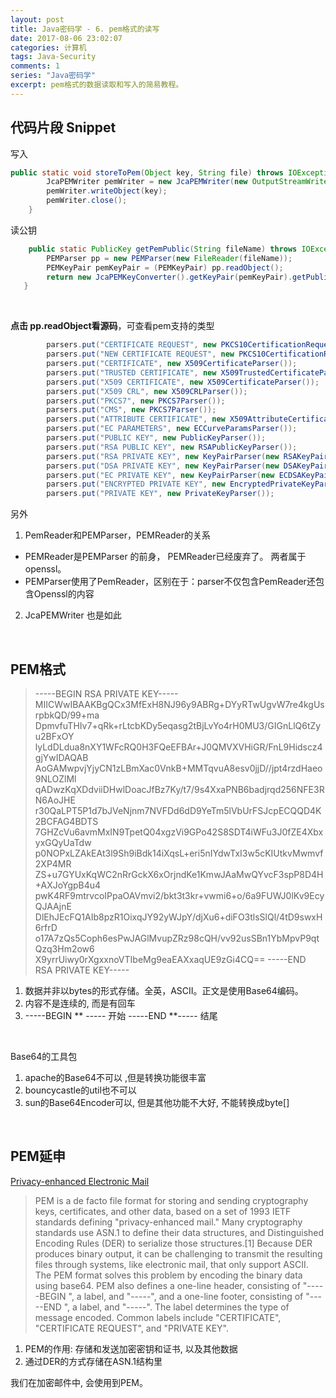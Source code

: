 ```yaml
---
layout: post
title: Java密码学 - 6. pem格式的读写
date: 2017-08-06 23:02:07
categories: 计算机
tags: Java-Security 
comments: 1
series: "Java密码学"
excerpt: pem格式的数据读取和写入的简易教程。
---
```




## 代码片段 Snippet

写入

```java
public static void storeToPem(Object key, String file) throws IOException {
        JcaPEMWriter pemWriter = new JcaPEMWriter(new OutputStreamWriter(FileUtils.openOutputStream(new File(file))));
        pemWriter.writeObject(key);
        pemWriter.close();
    }
```

读公钥
```java
    public static PublicKey getPemPublic(String fileName) throws IOException {
        PEMParser pp = new PEMParser(new FileReader(fileName));
        PEMKeyPair pemKeyPair = (PEMKeyPair) pp.readObject();
        return new JcaPEMKeyConverter().getKeyPair(pemKeyPair).getPublic();
   }
```

<br>

**点击 pp.readObject看源码**，可查看pem支持的类型

```java
        parsers.put("CERTIFICATE REQUEST", new PKCS10CertificationRequestParser());
        parsers.put("NEW CERTIFICATE REQUEST", new PKCS10CertificationRequestParser());
        parsers.put("CERTIFICATE", new X509CertificateParser());
        parsers.put("TRUSTED CERTIFICATE", new X509TrustedCertificateParser());
        parsers.put("X509 CERTIFICATE", new X509CertificateParser());
        parsers.put("X509 CRL", new X509CRLParser());
        parsers.put("PKCS7", new PKCS7Parser());
        parsers.put("CMS", new PKCS7Parser());
        parsers.put("ATTRIBUTE CERTIFICATE", new X509AttributeCertificateParser());
        parsers.put("EC PARAMETERS", new ECCurveParamsParser());
        parsers.put("PUBLIC KEY", new PublicKeyParser());
        parsers.put("RSA PUBLIC KEY", new RSAPublicKeyParser());
        parsers.put("RSA PRIVATE KEY", new KeyPairParser(new RSAKeyPairParser()));
        parsers.put("DSA PRIVATE KEY", new KeyPairParser(new DSAKeyPairParser()));
        parsers.put("EC PRIVATE KEY", new KeyPairParser(new ECDSAKeyPairParser()));
        parsers.put("ENCRYPTED PRIVATE KEY", new EncryptedPrivateKeyParser());
        parsers.put("PRIVATE KEY", new PrivateKeyParser());
```

另外

1. PemReader和PEMParser，PEMReader的关系
 - PEMReader是PEMParser 的前身， PEMReader已经废弃了。 两者属于openssl。
 - PEMParser使用了PemReader，区别在于：parser不仅包含PemReader还包含Openssl的内容
2. JcaPEMWriter 也是如此

<br>

## PEM格式

> -----BEGIN RSA PRIVATE KEY-----
MIICWwIBAAKBgQCx3MfExH8NJ96y9ABRg+DYyRTwUgvW7re4kgUsrpbkQD/99+ma
DpmvfuTHIv7+qRk+rLtcbKDy5eqasg2tBjLvYo4rH0MU3/GIGnLlQ6tZyu2BFxOY
lyLdDLdua8nXY1WFcRQ0H3FQeEFBAr+J0QMVXVHiGR/FnL9Hidscz4gjYwIDAQAB
AoGAMwpvjYjyCN1zLBmXac0VnkB+MMTqvuA8esv0jjD//jpt4rzdHaeo9NLOZlMl
qADwzKqXDdviiDHwlDoacJfBz7Ky/t7/9s4XxaPNB6badjrqd256NFE3RN6AoJHE
r30QaLPT5P1d7bJVeNjnm7NVFDd6dD9YeTm5lVbUrFSJcpECQQD4K2BCFAG4BDTS
7GHZcVu6avmMxIN9TpetQ04xgzVi9GPo42S8SDT4iWFu3J0fZE4XbxyxGQyUaTdw
p0NOPxLZAkEAt3l9Sh9iBdk14iXqsL+eri5nIYdwTxI3w5cKIUtkvMwmvf2XP4MR
ZS+u7GYUxKqWC2nRrGckX6xOrjndKe1KmwJAaMwQYvcF3spP8D4H+AXJoYgpB4u4
pwK4RF9mtrvcoIPpaOAVmvi2/bkt3t3kr+vwmi6+o/6a9FUWJ0lKv9EcyQJAAjnE
DlEhJEcFQ1AIb8pzR1OixqJY92yWJpY/djXu6+diFO3tlsSlQl/4tD9swxH6rfrD
o17A7zQs5Coph6esPwJAGlMvupZRz98cQH/vv92usSBn1YbMpvP9qtQzq3Hm2ow6
X9yrrUiwy0rXgxxnoVTIbeMg9eaEAXxaqUE9zGi4CQ==
-----END RSA PRIVATE KEY-----

1. 数据并非以bytes的形式存储。全英，ASCII。正文是使用Base64编码。
2. 内容不是连续的, 而是有回车 
3. -----BEGIN ** -----  开始
  -----END **----- 结尾

<br>

Base64的工具包

1.  apache的Base64不可以 ,但是转换功能很丰富
2. bouncycastle的util也不可以
3. sun的Base64Encoder可以, 但是其他功能不大好, 不能转换成byte[]

<br>

## PEM延申

[Privacy-enhanced Electronic Mail](https://en.wikipedia.org/wiki/Privacy-enhanced_Electronic_Mail)

> PEM is a de facto file format for storing and sending cryptography keys, certificates, and other data, based on a set of 1993 IETF standards defining "privacy-enhanced mail."
Many cryptography standards use ASN.1 to define their data structures, and Distinguished Encoding Rules (DER) to serialize those structures.[1] Because DER produces binary output, it can be challenging to transmit the resulting files through systems, like electronic mail, that only support ASCII. The PEM format solves this problem by encoding the binary data using base64. PEM also defines a one-line header, consisting of "-----BEGIN ", a label, and "-----", and a one-line footer, consisting of "-----END ", a label, and "-----". The label determines the type of message encoded. Common labels include "CERTIFICATE", "CERTIFICATE REQUEST", and "PRIVATE KEY".


1. PEM的作用: 存储和发送加密密钥和证书, 以及其他数据
2. 通过DER的方式存储在ASN.1结构里

我们在加密邮件中, 会使用到PEM。